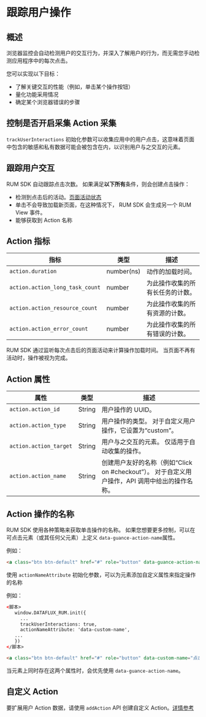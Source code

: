 # 跟踪用户操作

## 概述

浏览器监控会自动检测用户的交互行为，并深入了解用户的行为，而无需您手动检测应用程序中的每次点击。

您可以实现以下目标：

- 了解关键交互的性能（例如，单击某个操作按钮）
- 量化功能采用情况
- 确定某个浏览器错误的步骤

## 控制是否开启采集 Action 采集

`trackUserInteractions` 初始化参数可以收集应用中的用户点击，这意味着页面中包含的敏感和私有数据可能会被包含在内，以识别用户与之交互的元素。

## 跟踪用户交互

RUM SDK 自动跟踪点击次数。 如果满足**以下所有**条件，则会创建点击操作：

- 检测到点击后的活动。[页面活动状态](../../security/page-performance.md#page-active)
- 单击不会导致加载新页面，在这种情况下， RUM SDK 会生成另一个 RUM View 事件。
- 能够获取到 Action 名称

## Action 指标

| 指标                            | 类型       | 描述                             |
| ------------------------------- | ---------- | -------------------------------- |
| `action.duration`               | number(ns) | 动作的加载时间。                 |
| `action.action_long_task_count` | number     | 为此操作收集的所有长任务的计数。 |
| `action.action_resource_count`  | number     | 为此操作收集的所有资源的计数。   |
| `action.action_error_count`     | number     | 为此操作收集的所有错误的计数。   |

RUM SDK 通过监听每次点击后的页面活动来计算操作加载时间。 当页面不再有活动时，操作被视为完成。

## Action 属性

| 属性                   | 类型   | 描述                                                                                            |
| ---------------------- | ------ | ----------------------------------------------------------------------------------------------- |
| `action.action_id`     | String | 用户操作的 UUID。                                                                               |
| `action.action_type`   | String | 用户操作的类型。 对于自定义用户操作，它设置为“custom”。                                         |
| `action.action_target` | String | 用户与之交互的元素。 仅适用于自动收集的操作。                                                   |
| `action.action_name`   | String | 创建用户友好的名称（例如“Click on #checkout”）。 对于自定义用户操作，API 调用中给出的操作名称。 |

## Action 操作的名称

RUM SDK 使用各种策略来获取单击操作的名称。 如果您想要更多控制，可以在可点击元素（或其任何父元素）上定义 `data-guance-action-name`属性。

例如：

```html
<a class="btn btn-default" href="#" role="button" data-guance-action-name="测试按钮">点击一下！</a>
```

使用 `actionNameAttribute` 初始化参数，可以为元素添加自定义属性来指定操作的名称

例如：

```html
<脚本>
   window.DATAFLUX_RUM.init({
     ...
     trackUserInteractions: true,
     actionNameAttribute: 'data-custom-name',
   ...
   })
</脚本>

<a class="btn btn-default" href="#" role="button" data-custom-name="点击按钮">点击一下！</a>
```

当元素上同时存在这两个属性时，会优先使用 `data-guance-action-name`。

## 自定义 Action

要扩展用户 Action 数据，请使用 `addAction` API 创建自定义 Action。[详情参考](./custom-sdk/add-action.md)
